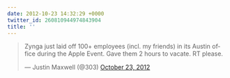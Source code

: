 ```yaml
---
date: 2012-10-23 14:32:29 +0000
twitter_id: 260810944974843904
title: ''
---
```


<blockquote class="twitter-tweet"><p lang="en" dir="ltr">Zynga just laid off 100+ employees (incl. my friends) in its Austin office during the Apple Event. Gave them 2 hours to vacate. RT please.</p>&mdash; Justin Maxwell (@303) <a href="https://twitter.com/303/status/260801024732827649?ref_src=twsrc%5Etfw">October 23, 2012</a></blockquote>
<script async src="https://platform.twitter.com/widgets.js" charset="utf-8"></script>
